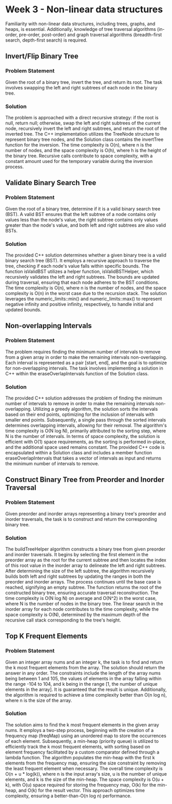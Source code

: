# Week 3 - Non-linear data structures
Familiarity with non-linear data structures, including trees, graphs, and heaps, is essential. Additionally, knowledge of tree traversal algorithms (in-order, pre-order, post-order) and graph traversal algorithms (breadth-first search, depth-first search) is required.


## Invert/Flip Binary Tree	
### Problem Statement
Given the root of a binary tree, invert the tree, and return its root. The task involves swapping the left and right subtrees of each node in the binary tree.
### Solution
The problem is approached with a direct recursive strategy: if the root is null, return null; otherwise, swap the left and right subtrees of the current node, recursively invert the left and right subtrees, and return the root of the inverted tree. The C++ implementation utilizes the TreeNode structure to represent binary tree nodes, and the Solution class contains the invertTree function for the inversion. The time complexity is O(n), where n is the number of nodes, and the space complexity is O(h), where h is the height of the binary tree. Recursive calls contribute to space complexity, with a constant amount used for the temporary variable during the inversion process.

## Validate Binary Search Tree	
### Problem Statement
Given the root of a binary tree, determine if it is a valid binary search tree (BST). A valid BST ensures that the left subtree of a node contains only values less than the node's value, the right subtree contains only values greater than the node's value, and both left and right subtrees are also valid BSTs.
### Solution
The provided C++ solution determines whether a given binary tree is a valid binary search tree (BST). It employs a recursive approach to traverse the tree, checking if each node's value falls within specific bounds. The function isValidBST utilizes a helper function, isValidBSTHelper, which recursively validates the left and right subtrees. The bounds are updated during traversal, ensuring that each node adheres to the BST conditions. The time complexity is O(n), where n is the number of nodes, and the space complexity is O(n) in the worst case due to the recursion stack. The solution leverages the numeric_limits<long>::min() and numeric_limits<long>::max() to represent negative infinity and positive infinity, respectively, to handle initial and updated bounds.

## Non-overlapping Intervals	
### Problem Statement
The problem requires finding the minimum number of intervals to remove from a given array in order to make the remaining intervals non-overlapping. Each interval is represented as a pair [start, end], and the goal is to optimize for non-overlapping intervals. The task involves implementing a solution in C++ within the eraseOverlapIntervals function of the Solution class.
### Solution
The provided C++ solution addresses the problem of finding the minimum number of intervals to remove in order to make the remaining intervals non-overlapping. Utilizing a greedy algorithm, the solution sorts the intervals based on their end points, optimizing for the inclusion of intervals with smaller end points. Subsequently, a single pass through the sorted intervals determines overlapping intervals, allowing for their removal. The algorithm's time complexity is O(N log N), primarily attributed to the sorting step, where N is the number of intervals. In terms of space complexity, the solution is efficient with O(1) space requirements, as the sorting is performed in-place, and the additional space used remains constant. The provided C++ code is encapsulated within a Solution class and includes a member function eraseOverlapIntervals that takes a vector of intervals as input and returns the minimum number of intervals to remove.

## Construct Binary Tree from Preorder and Inorder Traversal	
### Problem Statement
Given preorder and inorder arrays representing a binary tree's preorder and inorder traversals, the task is to construct and return the corresponding binary tree.
### Solution
The buildTreeHelper algorithm constructs a binary tree from given preorder and inorder traversals. It begins by selecting the first element in the preorder array as the root for the current subtree and then locates the index of this root value in the inorder array to delineate the left and right subtrees. After determining the size of the left subtree, the algorithm recursively builds both left and right subtrees by updating the ranges in both the preorder and inorder arrays. The process continues until the base case is reached, signifying an empty subtree. The function returns the root of the constructed binary tree, ensuring accurate traversal reconstruction. The time complexity is O(N log N) on average and O(N^2) in the worst case, where N is the number of nodes in the binary tree. The linear search in the inorder array for each node contributes to the time complexity, while the space complexity is O(N), determined by the maximum depth of the recursive call stack corresponding to the tree's height.

## Top K Frequent Elements	
### Problem Statement
Given an integer array nums and an integer k, the task is to find and return the k most frequent elements from the array. The solution should return the answer in any order. The constraints include the length of the array nums being between 1 and 105, the values of elements in the array falling within the range -104 to 104, and k being in the range [1, the number of unique elements in the array]. It is guaranteed that the result is unique. Additionally, the algorithm is required to achieve a time complexity better than O(n log n), where n is the size of the array.
### Solution
The solution aims to find the k most frequent elements in the given array nums. It employs a two-step process, beginning with the creation of a frequency map (freqMap) using an unordered map to store the occurrences of each element. Subsequently, a min-heap (priority queue) is utilized to efficiently track the k most frequent elements, with sorting based on element frequency facilitated by a custom comparator defined through a lambda function. The algorithm populates the min-heap with the first k elements from the frequency map, ensuring the size constraint by removing the least frequent element when necessary. The overall time complexity is O(n + u * log(k)), where n is the input array's size, u is the number of unique elements, and k is the size of the min-heap. The space complexity is O(u + k), with O(u) space required for storing the frequency map, O(k) for the min-heap, and O(k) for the result vector. This approach optimizes time complexity, ensuring a better-than-O(n log n) performance.

















